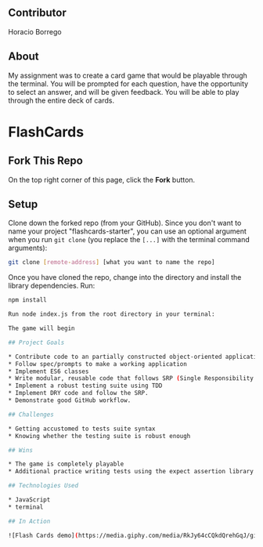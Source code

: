 ## Contributor

Horacio Borrego

## About

My assignment was to create a card game that would be playable through the terminal. You will be prompted for each question, have the opportunity to select an answer, and will be given feedback. You will be able to play through the entire deck of cards.

# FlashCards 

## Fork This Repo

On the top right corner of this page, click the **Fork** button.

## Setup

Clone down the forked repo (from your GitHub). Since you don't want to name your project "flashcards-starter", you can use an optional argument when you run `git clone` (you replace the `[...]` with the terminal command arguments):

```bash
git clone [remote-address] [what you want to name the repo]
```

Once you have cloned the repo, change into the directory and install the library dependencies. Run:

```bash
npm install

Run node index.js from the root directory in your terminal:

The game will begin

## Project Goals

* Contribute code to an partially constructed object-oriented application
* Follow spec/prompts to make a working application
* Implement ES6 classes
* Write modular, reusable code that follows SRP (Single Responsibility Principle)
* Implement a robust testing suite using TDD
* Implement DRY code and follow the SRP.
* Demonstrate good GitHub workflow.

## Challenges

* Getting accustomed to tests suite syntax
* Knowing whether the testing suite is robust enough

## Wins

* The game is completely playable
* Additional practice writing tests using the expect assertion library

## Technologies Used

* JavaScript
* terminal

## In Action

![Flash Cards demo](https://media.giphy.com/media/RkJy64cCQkdQrehGqJ/giphy.gif)

